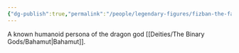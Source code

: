 ```yaml
---
{"dg-publish":true,"permalink":"/people/legendary-figures/fizban-the-fabulous/"}
---
```


A known humanoid persona of the dragon god [[Deities/The Binary Gods/Bahamut\|Bahamut]].